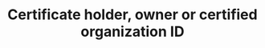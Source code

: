 ---
title: 'Certificate holder, owner or certified organization ID'
field: 'is.certifiedOrganizationID'
slug: 'certification-certificate-holder-owner-or-certified-organization-id'
description: 'A number or other consistent code assigned to a certificate holder by a certifying body or scheme'
required: False
module: 'Certificate Holder, Owner or Certified organization'
cluster: 'Certification'
policy: 'Free value. Single value only.'
layout: 'home'
---